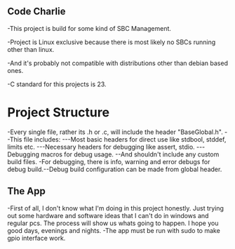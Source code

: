 ## Code Charlie
-This project is build for some kind of SBC Management. 

-Project is Linux exclusive because there is most likely no SBCs running other than linux.

-And it's probably not compatible with distributions other than debian based ones.

-C standard for this projects is 23.

# Project Structure
-Every single file, rather its .h or .c, will include the header "BaseGlobal.h".
--This file includes:
---Most basic headers for direct use like stdbool, stddef, limits etc.
---Necessary headers for debugging like assert, stdio.
---Debugging macros for debug usage.
--And shouldn't include any custom build files.
-For debugging, there is info, warning and error debugs for debug build.--Debug build configuration can be made from global header.

## The App
-First of all, I don't know what I'm doing in this project honestly. Just trying out some hardware and software ideas that I can't do in windows and regular pcs. The process will show us whats going to happen. I hope you good days, evenings and nights.
-The app must be run with sudo to make gpio interface work.